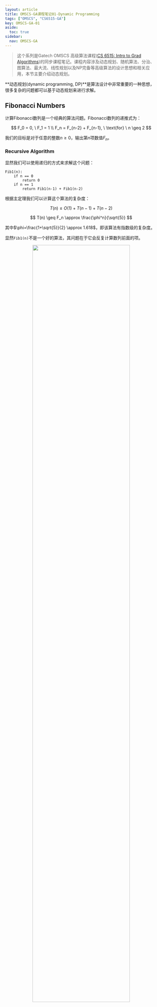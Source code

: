 ```yaml
---
layout: article
title: OMSCS-GA课程笔记01-Dynamic Programming
tags: ["OMSCS", "CS6515-GA"]
key: OMSCS-GA-01
aside:
  toc: true
sidebar:
  nav: OMSCS-GA
---
```


> 这个系列是Gatech OMSCS 高级算法课程([CS 6515: Intro to Grad Algorithms](https://omscs.gatech.edu/cs-6515-intro-graduate-algorithms))的同步课程笔记。课程内容涉及动态规划、随机算法、分治、图算法、最大流、线性规划以及NP完备等高级算法的设计思想和相关应用，本节主要介绍动态规划。
<!--more-->

**动态规划(dynamic programming, DP)**是算法设计中非常重要的一种思想，很多复杂的问题都可以基于动态规划来进行求解。

## Fibonacci Numbers

计算Fibonacci数列是一个经典的算法问题。Fibonacci数列的递推式为：

$$
F_0 = 0, \ F_1 = 1 \\
F_n = F_{n-2} + F_{n-1}, \ \text{for} \ n \geq 2
$$

我们的目标是对于任意的整数$n \geq 0$，输出第$n$项数值$F_n$。

### Recursive Algorithm

显然我们可以使用递归的方式来求解这个问题：

```
Fib1(n):
    if n == 0
        return 0
    if n == 1
        return Fib1(n-1) + Fib1(n-2)
```

根据主定理我们可以计算这个算法的复杂度：

$$
T(n) \leq O(1) + T(n-1) + T(n-2)
$$

$$
T(n) \geq F_n \approx \frac{\phi^n}{\sqrt{5}}
$$

其中$\phi=\frac{1+\sqrt{5}}{2} \approx 1.618$，即该算法有指数级的复杂度。

显然`Fib1(n)`不是一个好的算法，其问题在于它会反复计算数列前面的项。

<div align=center>
<img src="https://i.imgur.com/QBssznj.png" width="80%">
</div>

### DP Algorithm

接下来我们使用动态规划来改进之前的算法。具体地，我们使用一个数组来存储中间的计算结果然后从前向后进行计算：

```
Fib2(n):
    F[0] = 0
    F[1] = 1

    for i=2:n
        F[i] = F[i-1] + F[i-2]
    
    return F[n]
```

显然此时算法的复杂度为$O(n)$，远小于之前的复杂度。

从这个例子可以看出动态规划的特点：

<div align=center>
<img src="https://i.imgur.com/MmQlu6J.png" width="80%">
</div>

## Longest Increasing Subsequence

LIS问题的目标是在给定序列中寻找递增子列的长度，注意这里我们允许对原始序列进行删减来获得子列。

<div align=center>
<img src="https://i.imgur.com/InNHqpl.png" width="80%">
</div>

### Subproblem Attempt

使用DP的步骤是首先定义一个subproblem，然后依次求解subproblem。

<div align=center>
<img src="https://i.imgur.com/OrvDRcO.png" width="80%">
</div>

对于LIS问题可以进行形式化如下：

<div align=center>
<img src="https://i.imgur.com/nH3zrPE.png" width="80%">
</div>

### Recurrence Attempt

求解LIS问题的核心在于记录下序列中每个元素结尾时递增子列的长度。

<div align=center>
<img src="https://i.imgur.com/UpO1clv.png" width="80%">
</div>

<div align=center>
<img src="https://i.imgur.com/wecKkrK.png" width="80%">
<img src="https://i.imgur.com/mSrPH3M.png" width="80%">
</div>

### DP Algorithm

因此我们可以基于DP来设计算法：

```
LIS(a[]):
    for i=1:n
        L[i] = 1

        for j=1:i-1
            if a[j] < a[i] & L[i] < 1+L[j]
                L[i] = 1 + L[j]

    max = 1
    for i=2:n
        if L[i] > L[max]
            max = i

    return max
```

此时算法的复杂度为$O(n^2)$。

## Longest Common Subsequence

LCS问题的目标是计算两个序列中最长的公共子列：

<div align=center>
<img src="https://i.imgur.com/bA8GydQ.png" width="80%">
</div>

### Subproblem Attempt1

<div align=center>
<img src="https://i.imgur.com/7kqzCSh.png" width="80%">
</div>

### Recurrence Attempt1

<div align=center>
<img src="https://i.imgur.com/2q0zgaA.png" width="80%">
<img src="https://i.imgur.com/JTJvkbb.png" width="80%">
</div>

### Subproblem Attempt2

<div align=center>
<img src="https://i.imgur.com/7ts0xtJ.png" width="80%">
</div>

### Recurrence Attempt2

<div align=center>
<img src="https://i.imgur.com/hW9KwqY.png" width="80%">
<img src="https://i.imgur.com/YJjLKVP.png" width="80%">
<img src="https://i.imgur.com/YueOEWA.png" width="80%">
<img src="https://i.imgur.com/dLDg8o9.png" width="80%">
</div>

### DP Algorithm

因此求解LCS的算法为：

```
LCS(X[], Y[]):
    for i=0:n
        L[i, 0] = 0
    for j=0:n
        L[0, j] = 0
    
    for i=1:n
        for j=1:n
            if X[i] == Y[j]
                L[i, j] = 1 + L[i-1, j-1]
            else
                L[i, j] = max(L[i, j-1], L[i-1, j])
    
    return L[n, n]
```

此时算法的复杂度为$O(n^2)$。

如果想要获得最长公共子列，还可以从L的右下角开始向上进行追溯：

<div align=center>
<img src="https://i.imgur.com/6KeLTki.png" width="80%">
</div>

## Knapsack

knapsack是经典的优化问题，我们希望在一定的重量约束下最大化背包中物品的价值：

<div align=center>
<img src="https://i.imgur.com/AqMxn1p.png" width="80%">
</div>

### Greedy Algorithm

贪心算法是求解knapsack问题的一种经典解法，不过需要注意的是贪心算法往往不能得到问题的最优解。

<div align=center>
<img src="https://i.imgur.com/4RaHtnI.png" width="80%">
</div>

### Attempt1

<div align=center>
<img src="https://i.imgur.com/rGEnwFr.png" width="80%">
<img src="https://i.imgur.com/l53NiJl.png" width="80%">
</div>

### Attempt2

求解knapsack的核心在于构造一个二维数组$K[i, b]$，它表示使用物品序列$\{ 1, \dots, i \}$且重量约束为$b$条件下背包中物品的最大价值。显然knapsack问题的解即为数组的最后一个元素$K[n, B]$，而子问题$K[i, b]$的递归形式则依赖于$i$号物品的重量。当$w_i \leq b$时我们可以尝试在背包中加入$i$号物品，否则只能放弃添加它并使用前一个子问题的最大价值$K[i-1, b]$。因此子问题的递归形式为：

$$
K[i, b] =
\begin{cases}
\max (v_i + K[i-1, b-w_i], K[i-1, b]), & \text{if } w_i \leq b \\
K[i-1, b], &\text{otherwise}
\end{cases}
$$

<div align=center>
<img src="https://i.imgur.com/hvBRfA4.png" width="80%">
<img src="https://i.imgur.com/zllCzsN.png" width="80%">
</div>

### DP Algorithm

因此，使用DP来求解knapsack问题的伪代码如下：

```
KnapsackNoRepeat(w[], v[], B):
    for b=0:B
        K[0, b] = 0
    for i=1:n
        K[i, 0] = 0
    
    for i=1:n
        for b=1:B
            if w[i] <= b
                K[i, b] = max(v[i]+K[i-1, b-w[i]], K[i-1, b])
            else
                K[i, b] = K[i-1, b]
    
    return K[i, b]
```

此时算法的复杂度为$O(nB)$。这里需要说明的是$O(nB)$依赖于限制$B$的值，而要表示$B$则需要$O(\log B)$的空间。因此这个算法并不是一个非常高效的算法。实际上人们已经证明knapsack问题是NP-complete，我们目前无法找到一个高效的解法。

<div align=center>
<img src="https://i.imgur.com/CHzHAfM.png" width="80%">
</div>

### Knapsack Repetition

knapsack问题的一个变体是假设每个物品都可以无限地进行添加。在这种情况下我们同样可以使用一个二维数组$K[i, b]$来进行递推，不过递推关系为：

$$
K[i, b] = \max ( K[i-1, b], v_i+K[i, b-w_i] ), \ \text{if } w_i \leq b
$$

上式表示我们可以尝试在当前的背包中添加一个物品$i$以记录此时背包中的最大价值，此时的算法复杂度为$O(nB)$。

<div align=center>
<img src="https://i.imgur.com/rqmYLCe.png" width="80%">
<img src="https://i.imgur.com/edTQSrR.png" width="80%">
</div>

#### Simpler Subproblem

实际上对于允许重复的情况我们可以设计更简洁的算法。记$K[b]$为使用所有物品在重量约束为$b$情况下背包中的最大价值，此时的递推关系为：

$$
K[b] = \max \{ v_i + K[b-w_i] \vert 1 \leq i \leq n, w_i \leq b \}
$$

它表示当重量约束为$b$时，我们尝试在背包中添加1个$i$号物品从而记录下当前条件下背包的最大价值。

<div align=center>
<img src="https://i.imgur.com/zxxW6cI.png" width="80%">
</div>

因此对于允许重复的knapsack问题可以按照如下过程进行求解：

```
KnapsackRepeat(w[], v[], B):
    for b=0:B
        K[b] = 0

        for i=1:n
            if w[i] <= b & K[b] < v[i]+K[b-w[i]]
                K[b] = v[i] + K[b-w[i]]
    
    return K[B]
```

此时算法的复杂度为$O(nB)$，仍然不是一个高效的解法。

## Chain Matrix Multiply

### Motivation

动态规划还可以用来处理矩阵乘法。回忆矩阵乘法的运算规则，新矩阵的每个元素都是$A$和$B$矩阵对应行列的内积。

<div align=center>
<img src="https://i.imgur.com/6uXt8oz.png" width="80%">
</div>

由于矩阵乘法的结合性，对于链式相乘的矩阵我们可以调整矩阵乘法的计算顺序从而改变整个乘法的计算复杂度。

<div align=center>
<img src="https://i.imgur.com/w1C3UOG.png" width="80%">
</div>

具体地，对于矩阵乘法$Z_{a \times c} = W_{a \times b} \cdot Y_{b \times c}$的计算复杂度为$O(abc)$。

<div align=center>
<img src="https://i.imgur.com/ujk2c9q.png" width="80%">
</div>

### General Problem

因此，连续矩阵相乘的问题就可以使用动态规划的思路进行建模。

<div align=center>
<img src="https://i.imgur.com/vXBBgca.png" width="80%">
</div>

### Graphical View

同时我们也可以使用二叉树来理解计算的过程，从这个角度来看我们的目标则是找到总体代价最小的树。

<div align=center>
<img src="https://i.imgur.com/s2l9PYS.png" width="80%">
</div>

### Substring

这里我们引入substring的概念，它是原始序列中一段连续的子列。记$C[i, j]$表示矩阵$A_i$到$A_j$进行联乘的最小计算代价，根据二叉树我们可以得到递推形式：

$$
C[i, j] = \min \{ C[i, l] + C[l+1, j] + m_{i-1} m_l m_j \vert 1 \leq l \leq j-1 \}
$$

其中$C[i, l]$和$C[l+1, j]$分别表示左子树和右子树的最小计算代价，而$m_{i-1} m_l m_j$则是合并两个子树的代价。

<div align=center>
<img src="https://i.imgur.com/w40ZPsG.png" width="80%">
<img src="https://i.imgur.com/k6jcry4.png" width="80%">
<img src="https://i.imgur.com/gMQp4mA.png" width="80%">
<img src="https://i.imgur.com/5PLssSE.png" width="80%">
<img src="https://i.imgur.com/2IiCARh.png" width="80%">
</div>

### DP Algorithm

因此使用动态规划矩阵相乘计算最小复杂度的核心是从对角线开始逐步向上进行递推，它和上面介绍过的其它动态规划递推方法有着明显的区别。

```
ChainMultiply(m0, m1, ..., mn):
    for i=1:n
        C[i, i] = 0
    
    for s=1:n-1
        for i=1:n-s
            j=i+s
            C[i, j] = inf

            for l=1:j-1
                cur = m[i-1]*m[l]*m[j] + C[i, l] + C[l+1, j]
                if cur < C[i, j]
                    C[i, j] = cur
    
    return C[1, n]
```

整个算法的复杂度为$O(n^3)$。

<div align=center>
<img src="https://i.imgur.com/m7cWQsf.png" width="80%">
</div>

## Shortest Path Algorithms

动态规划的一个重要应用是计算最短路径，实际上经典的Dijkstra算法就是基于动态规划来进行设计的。

<div align=center>
<img src="https://i.imgur.com/kdv3aLQ.png" width="80%">
</div>

### Negative Weight Cycles

Dijkstra算法的一个局限性在于它不能处理带负边的情况。对于更一般的图结构，我们希望能够找到图上权重和为负的环，同时计算出任意两个顶点之间的最短路径。

<div align=center>
<img src="https://i.imgur.com/ruFCOBY.png" width="80%">
</div>

### Single Source

首先考虑单源最短路径问题。由于此时图上包含负边，我们不能直接使用Dijkstra算法进行求解。同时为了避免出现无限循环的问题，我们还要求每个节点最多被访问一次。对于包含$m$个节点和$n$条边的图，记$D[i, z]$为使用最多$i$条边从起点出发到达节点$z$的最小代价。此时$D[i, z]$的递推关系为：

$$
D[i, z] = \min \big\{ D[i-1, y], \min \{ D[i-1, y] + w[y, z] \vert yz \in E \} \big\}
$$

其中$w[y, z]$为节点$y$到节点$z$的代价，而$\min \{ D[i-1, y] + w[y, z] \vert yz \in E \}$则是添加一条边后起点到节点$z$的最小代价。因此上式意为当我们增加一条可用边时，起点到$z$的最小代价是前一步的代价和添加一条边后路径代价中较小的那个。

<div align=center>
<img src="https://i.imgur.com/utgmT6Z.png" width="80%">
<img src="https://i.imgur.com/AZhFsqV.png" width="80%">
<img src="https://i.imgur.com/cEXxH1G.png" width="80%">
</div>

这种利用动态规划来解决带负边的单源最短路径问题的算法称为**Bellman-Ford算法**，它的复杂度为$O(mn)$：

```
Bellman-Ford(G, s, w):
    for z in V
        D[0, z] = inf
    
    D[0, s] = 0

    for i=1:n-1
        for z in V
            D[i, z] = D[i-1, z]

            for yz in E
                if D[i, z] > D[i-1, y] + w[y, z]:
                    D[i, z] = D[i-1, y] + w[y, z]
    
    return D[n-1, :]
```

<div align=center>
<img src="https://i.imgur.com/ZlFiZrV.png" width="80%">
</div>

### Finding Negative Weight Cycle

当图上有权重为负的环时还需要找到这样的环，此时该环上的路径其代价会更小一些。

<div align=center>
<img src="https://i.imgur.com/JoiX2hV.png" width="80%">
</div>

### All Pairs

除了单源最短路径问题之外，在很多情况下我们希望计算图上任意两个节点之间的最短路径。对于这样的问题同样可以使用动态规划来进行建模和处理。记三维数组$D[i,s,t]$为最多使用$\{ 1, 2, \dots, i \}$的子集作为中间节点从节点$s$出发到达节点$t$的最小代价，当$s$和$t$直接相连时有$D[0, s, t] = w[s, t]$，否则将代价初始化为无穷大。

<div align=center>
<img src="https://i.imgur.com/n9rQbHR.png" width="80%">
<img src="https://i.imgur.com/qIrRCLy.png" width="80%">
</div>

$D[i,s,t]$的递推关系取决于节点$i$是否位于$s$到$t$的最短路径上。当节点$i$不在最短路径上时有：

$$
D[i, s, t] = D[i-1, s, t]
$$

<div align=center>
<img src="https://i.imgur.com/j4qdxpN.png" width="80%">
</div>

否则$D[i, s, t]$等于$s$到$i$与$i$到$t$两段路径最小代价之和：

$$
D[i, s, t] = D[i-1, s, i]+D[i-1, i, t]
$$

<div align=center>
<img src="https://i.imgur.com/G5wVlUi.png" width="80%">
<img src="https://i.imgur.com/vv7ZyT4.png" width="80%">
</div>

整理后可以得到递推关系：

$$
D[i, s, t] = \min \big( D[i-1, s, t], D[i-1, s, i]+D[i-1, i, t] \big)
$$

<div align=center>
<img src="https://i.imgur.com/eTOb0IX.png" width="80%">
</div>

整理之后可以得到**Floyd-Warshall算法**的伪代码如下：

```
Floyd-Warshall(G, w):
    for i=1:n
        for t=1:n
            if st in E:
                D[0, s, t] = w[s, t]
            else:
                D[0, s, t] = inf
            
    for i=1:n
        for s=1:n
            for t=1:n
                D[i, s, t] = min(D[i-1, s, t], D[i-1, s, i]+D[i-1, i, t])

    return D[i, :, :]
```

<div align=center>
<img src="https://i.imgur.com/K0ZTLpJ.png" width="80%">
</div>

需要注意的是Floyd-Warshall算法假设图上没有权重为负的环，因此在使用时需要首先对图进行检测。

<div align=center>
<img src="https://i.imgur.com/CZ6c72t.png" width="80%">
<img src="https://i.imgur.com/FvSIHcG.png" width="80%">
</div>

## Reference

- [Dynamic Programming](https://teapowered.dev/assets/ga-notes.pdf#page=8)